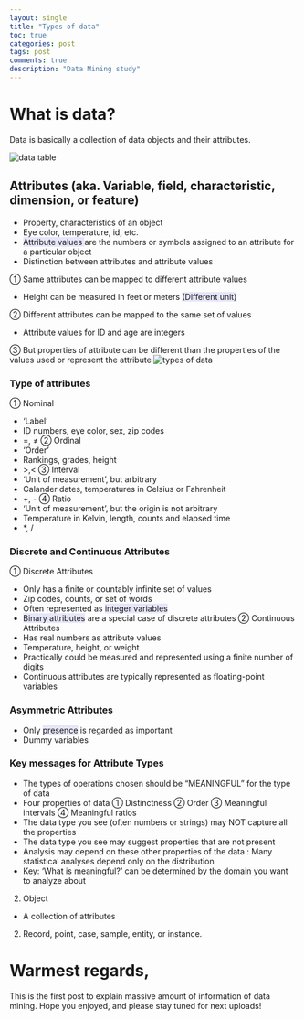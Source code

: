 ```yaml
--- 
layout: single
title: "Types of data"
toc: true
categories: post
tags: post
comments: true 
description: "Data Mining study"
---
```

# What is data?

Data is basically a collection of data objects and their attributes. 

![data table](https://jcsites.juniata.edu/faculty/rhodes/ml/images/dataterms.jpg)

## Attributes (aka. Variable, field, characteristic, dimension, or feature)

-	Property, characteristics of an object
-	Eye color, temperature, id, etc.
-	<span style="background-color:#E6E6FA"> Attribute values </span> are the numbers or symbols assigned to an attribute for a particular object
-	Distinction between attributes and attribute values

①	Same attributes can be mapped to different attribute values
-	Height can be measured in feet or meters <span style="background-color:#E6E6FA">(Different unit)</span>

②	Different attributes can be mapped to the same set of values
-	Attribute values for ID and age are integers

③	But properties of attribute can be different than the properties of the values used or represent the attribute
![types of data](https://cdn.prod.website-files.com/6584d3c7e9c648618ca2ec43/66b5e3b5e6d6a9bfacaa3c30_AD_4nXetDuXkiUtVC0iA_3NQryNFQei8UJBP1nh0G3qeA3hGUgHeb9g4PbQxFhemRGsfjXFY1qIg7-5RkuQFmk73UPEA52zY8ax3pyrzUMKUvfdcidK0tUu85MawkXkhqJuBEup9k5jmNsn-5DZd0VkmilCuxoeh.jpeg)

### Type of attributes

① Nominal
-	‘Label’ 
-	ID numbers, eye color, sex, zip codes
-	=, ≠
② Ordinal
-	‘Order’
-	Rankings, grades, height
-	$> , <$
③ Interval 
-	‘Unit of measurement’, but arbitrary
-	Calander dates, temperatures in Celsius or Fahrenheit
-	+, -
④ Ratio
-	‘Unit of measurement’, but the origin is not arbitrary
-	Temperature in Kelvin, length, counts and elapsed time
-	*, /
  
### Discrete and Continuous Attributes
① Discrete Attributes
-	Only has a finite or countably infinite set of values
-	Zip codes, counts, or set of words
-	Often represented as <span style="background-color:#E6E6FA">integer variables</span>
-	<span style="background-color:#E6E6FA">Binary attributes</span> are a special case of discrete attributes
② Continuous Attributes
-	Has real numbers as attribute values
-	Temperature, height, or weight
-	Practically could be measured and represented using a finite number of digits
-	Continuous attributes are typically represented as floating-point variables

### Asymmetric Attributes

- Only <span style="background-color:#E6E6FA">presence</span> is regarded as important
- Dummy variables

### Key messages for Attribute Types

- The types of operations chosen should be “MEANINGFUL” for the type of data
- Four properties of data
① Distinctness
② Order
③ Meaningful intervals
④ Meaningful ratios
- The data type you see (often numbers or strings) may NOT capture all the properties 
- The data type you see may suggest properties that are not present
- Analysis may depend on these other properties of the data : Many statistical analyses depend only on the distribution
- Key: ‘What is meaningful?’ can be determined by the domain you want to analyze about

2)	Object
-	A collection of attributes
2.	Record, point, case, sample, entity, or instance. 

# Warmest regards,
This is the first post to explain massive amount of information of data mining. Hope you enjoyed, and please stay tuned for next uploads!
